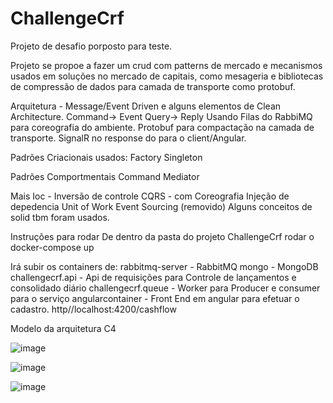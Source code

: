 # ChallengeCrf
Projeto de desafio porposto para teste.

Projeto se propoe a fazer um crud com patterns de mercado e mecanismos usados em soluções no mercado de capitais, 
como mesageria e bibliotecas de compressão de dados para camada de transporte como protobuf.

Arquitetura - Message/Event Driven e alguns elementos de Clean Architecture.
Command-> Event
Query-> Reply
Usando  Filas do RabbiMQ para coreografia do ambiente.
Protobuf para compactação na camada de transporte.
SignalR no response do para o client/Angular.

Padrões Criacionais usados:
Factory
Singleton

Padrões Comportmentais
Command
Mediator 

Mais
Ioc - Inversão de controle
CQRS - com Coreografia
Injeção de depedencia
Unit of Work
Event Sourcing (removido)
Alguns conceitos de solid tbm foram usados.

Instruções para rodar
De dentro da pasta do projeto ChallengeCrf rodar o docker-compose up

Irá subir os containers de:
rabbitmq-server - RabbitMQ
mongo - MongoDB
challengecrf.api - Api de requisições para Controle de lançamentos e consolidado diário
challengecrf.queue - Worker para Producer e consumer para o serviço 
angularcontainer - Front End em angular para efetuar o cadastro. http//localhost:4200/cashflow

Modelo da arquitetura C4

![image](https://github.com/bvarandas/ChallengeCrf/assets/13907905/76c11216-d9b7-4d2a-bee2-ec5f4855334b)

![image](https://github.com/bvarandas/ChallengeCrf/assets/13907905/43b306e1-df1d-443a-8199-dbeefc4915e8)

![image](https://github.com/bvarandas/ChallengeCrf/assets/13907905/6a10558d-eb43-4842-acba-58ea77442767)


